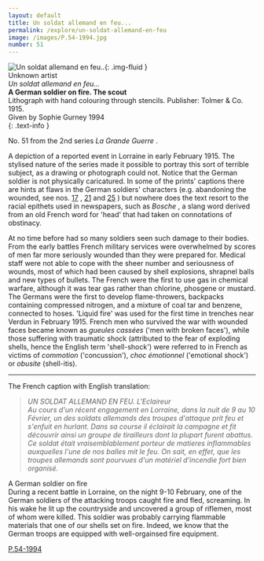 ```yaml
---
layout: default
title: Un soldat allemand en feu...
permalink: /explore/un-soldat-allemand-en-feu
image: /images/P.54-1994.jpg
number: 51
---
```


![Un soldat allemand en feu..]({{site.baseurl}}/images/P.54-1994.jpg){: .img-fluid }  
Unknown artist  
_Un soldat allemand en feu..._  
**A German soldier on fire. The scout**  
Lithograph with hand colouring through stencils. Publisher: Tolmer & Co. 1915.  
Given by Sophie Gurney 1994  
{: .text-info }

No. 51 from the 2nd series _La Grande Guerre_ .

A depiction of a reported event in Lorraine in early February 1915. The stylised nature of the series made it possible to portray this sort of terrible subject, as a drawing or photograph could not. Notice that the German soldier is not physically caricatured. In some of the prints' captions there are hints at flaws in the German soldiers' characters (e.g. abandoning the wounded, see nos. [17](55.html) , [21](75.html) and [25](80.html) ) but nowhere does the text resort to the racial epithets used in newspapers, such as _Bosche_ , a slang word derived from an old French word for 'head' that had taken on connotations of obstinacy.

At no time before had so many soldiers seen such damage to their bodies. From the early battles French military services were overwhelmed by scores of men far more seriously wounded than they were prepared for. Medical staff were not able to cope with the sheer number and seriousness of wounds, most of which had been caused by shell explosions, shrapnel balls and new types of bullets. The French were the first to use gas in chemical warfare, although it was tear gas rather than chlorine, phosgene or mustard. The Germans were the first to develop flame-throwers, backpacks containing compressed nitrogen, and a mixture of coal tar and benzene, connected to hoses. 'Liquid fire' was used for the first time in trenches near Verdun in February 1915. French men who survived the war with wounded faces became known as _gueules cassées_ ('men with broken faces'), while those suffering with traumatic shock (attributed to the fear of exploding shells, hence the English term 'shell-shock') were referred to in French as victims of _commotion_ ('concussion'), _choc émotionnel_ ('emotional shock') or _obusite_ (shell-itis).

* * *

The French caption with English translation:

> _UN SOLDAT ALLEMAND EN FEU. L'Eclaireur  
Au cours d'un récent engagement en Lorraine, dans la nuit de 9 au 10 Février, un des soldats allemands des troupes d'attaque prit feu et s'enfuit en hurlant. Dans sa course il éclairait la campagne et fit découvrir ainsi un groupe de tirailleurs dont la plupart furent abattus. Ce soldat était vraisemblablement porteur de matieres inflammables auxquelles l'une de nos balles mit le feu. On sait, en effet, que les troupes allemands sont pourvues d'un matériel d'incendie fort bien organisé._

A German soldier on fire  
During a recent battle in Lorraine, on the night 9-10 February, one of the German soldiers of the attacking troops caught fire and fled, screaming. In his wake he lit up the countryside and uncovered a group of riflemen, most of whom were killed. This soldier was probably carrying flammable materials that one of our shells set on fire. Indeed, we know that the German troops are equipped with well-orgainsed fire equipment.

[P.54-1994]({{site.collection_url}}id/object/198926)
